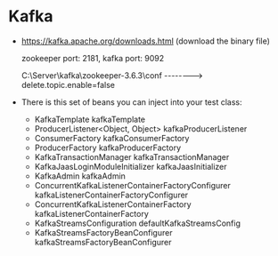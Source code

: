 # Kafka

- https://kafka.apache.org/downloads.html (download the binary file)


	zookeeper port: 2181, kafka port: 9092
	
	C:\Server\kafka\zookeeper-3.6.3\conf --------> delete.topic.enable=false

- There is this set of beans you can inject into your test class:

	* KafkaTemplate<?, ?> kafkaTemplate
	* ProducerListener<Object, Object> kafkaProducerListener
	* ConsumerFactory<?, ?> kafkaConsumerFactory
	* ProducerFactory<?, ?> kafkaProducerFactory
	* KafkaTransactionManager<?, ?> kafkaTransactionManager
	* KafkaJaasLoginModuleInitializer kafkaJaasInitializer
	* KafkaAdmin kafkaAdmin
	* ConcurrentKafkaListenerContainerFactoryConfigurer kafkaListenerContainerFactoryConfigurer
	* ConcurrentKafkaListenerContainerFactory<?, ?> kafkaListenerContainerFactory
	* KafkaStreamsConfiguration defaultKafkaStreamsConfig
	* KafkaStreamsFactoryBeanConfigurer kafkaStreamsFactoryBeanConfigurer
